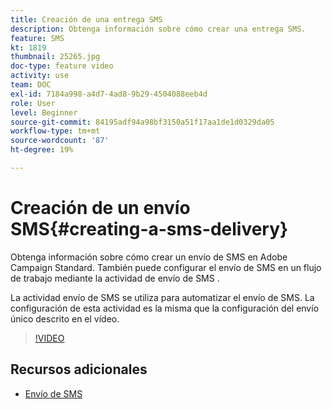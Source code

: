 ```yaml
---
title: Creación de una entrega SMS
description: Obtenga información sobre cómo crear una entrega SMS.
feature: SMS
kt: 1819
thumbnail: 25265.jpg
doc-type: feature video
activity: use
team: DOC
exl-id: 7184a998-a4d7-4ad8-9b29-4504088eeb4d
role: User
level: Beginner
source-git-commit: 84195adf94a98bf3150a51f17aa1de1d0329da05
workflow-type: tm+mt
source-wordcount: '87'
ht-degree: 19%

---
```


# Creación de un envío SMS{#creating-a-sms-delivery}

Obtenga información sobre cómo crear un envío de SMS en Adobe Campaign Standard. También puede configurar el envío de SMS en un flujo de trabajo mediante la actividad de envío de SMS .

La actividad envío de SMS se utiliza para automatizar el envío de SMS. La configuración de esta actividad es la misma que la configuración del envío único descrito en el vídeo.

>[!VIDEO](https://video.tv.adobe.com/v/25265/?quality=12)

## Recursos adicionales

* [Envío de SMS](https://experienceleague.adobe.com/docs/campaign-standard/using/managing-processes-and-data/channel-activities/sms-delivery.html?lang=en)
